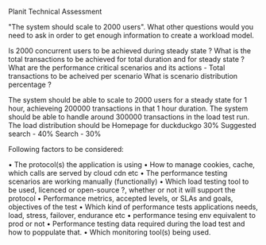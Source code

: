 Planit Technical Assessment

"The system should scale to 2000 users".
What other questions would you need to ask in order to get enough information to create a workload model.

Is 2000 concurrent users to be achieved during steady state ? What is the total transactions to be achieved for total duration and for steady state ? What are the performance critical scenarios and its actions - Total transactions to be acheived per scenario What is scenario distribution percentage ?

The system should be able to scale to 2000 users for a steady state for 1 hour, achieveing 200000 transactions in that 1 hour duration. The system should be able to handle around 300000 transactions in the load test run. The load distribution should be Homepage for duckduckgo 30% Suggested search - 40% Search - 30%

Following factors to be considered:

• The protocol(s) the application is using • How to manage cookies, cache, which calls are served by cloud cdn etc • The performance testing scenarios are working manually (functionally) • Which load testing tool to be used, licenced or open-source ?, whether or not it will support the protocol • Performance metrics, accepted levels, or SLAs and goals, objectives of the test • Which kind of performance tests applications needs, load, stress, failover, endurance etc • performance tesing env equivalent to prod or not • Performance testing data required during the load test and how to poppulate that. • Which monitoring tool(s) being used.
